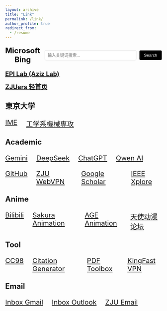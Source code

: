 ```yaml
---
layout: archive
title: "Link"
permalink: /link/
author_profile: true
redirect_from:
  - /resume
---
```


<!-- 固定Bing搜索栏 -->
<div align="center" style="margin: 20px 0;">
  <form action="https://www.bing.com/search" method="get" target="_blank" style="display: flex; align-items: center;">
    <span style="font-size: 24px; font-weight: bold; color: #000000; margin-right: 15px;">Microsoft Bing</span>
    <input type="text" name="q" placeholder="输入关键词搜索..." style="width: 500px; padding: 8px; border: 1px solid #ddd; border-radius: 4px;">
    <input type="submit" value="Search" style="padding: 8px 15px; margin-left: 10px; background-color: #000000; color: white; border: none; border-radius: 4px; cursor: pointer;">
  </form>
</div>

**<a href="https://epi.iis.u-tokyo.ac.jp/" target="_blank" rel="noopener noreferrer" style="font-size:20px;">EPI Lab (Aziz Lab)</a>**

**<a href="https://www.zjuers.com/" target="_blank" rel="noopener noreferrer" style="font-size:20px;">ZJUers 轻首页</a>**

## <span style="font-size:24px;">東京大学</span>
<div style="display:flex; gap:28px; font-size:24px; margin:24px 0;">
  <a href="https://www.ime.t.u-tokyo.ac.jp/" target="_blank" rel="noopener noreferrer" style="font-size:22px;">IME</a>
  <a href="https://www2.mech.t.u-tokyo.ac.jp/?lang=ja" target="_blank" rel="noopener noreferrer" style="font-size:22px;">工学系機械専攻</a>
</div>

## <span style="font-size:24px;">Academic</span>
<div style="display:flex; gap:28px; font-size:24px; margin:24px 0;">
  <a href="https://gemini.google.com/u/1/app" target="_blank" rel="noopener noreferrer" style="font-size:22px;">Gemini</a>
  <a href="https://chat.deepseek.com/" target="_blank" rel="noopener noreferrer" style="font-size:22px;">DeepSeek</a>
  <a href="https://chatgpt.com/" target="_blank" rel="noopener noreferrer" style="font-size:22px;">ChatGPT</a>
  <a href="https://chat.qwen.ai/" target="_blank" rel="noopener noreferrer" style="font-size:22px;">Qwen AI</a>
</div>

<div style="display:flex; gap:28px; font-size:24px; margin:24px 0;">
  <a href="https://github.com/" target="_blank" rel="noopener noreferrer" style="font-size:22px;">GitHub</a>
  <a href="https://webvpn.zju.edu.cn" target="_blank" rel="noopener noreferrer" style="font-size:22px;">ZJU WebVPN</a>
  <a href="https://scholar.google.com/" target="_blank" rel="noopener noreferrer" style="font-size:22px;">Google Scholar</a>
  <a href="https://ieeexplore.ieee.org/Xplore/home.jsp" target="_blank" rel="noopener noreferrer" style="font-size:22px;">IEEE Xplore</a>
</div>

## <span style="font-size:24px;">Anime</span>
<div style="display:flex; gap:28px; font-size:24px; margin:24px 0;">
  <a href="https://www.bilibili.com/" target="_blank" rel="noopener noreferrer" style="font-size:22px;">Bilibili</a>
  <a href="https://skr.cc/" target="_blank" rel="noopener noreferrer" style="font-size:22px;">Sakura Animation</a>
  <a href="https://www.age.tv/" target="_blank" rel="noopener noreferrer" style="font-size:22px;">AGE Animation</a>
  <a href="https://www.tsdm39.com/forum.php" target="_blank" rel="noopener noreferrer" style="font-size:22px;">天使动漫论坛</a>
</div>

## <span style="font-size:24px;">Tool</span>
<div style="display:flex; gap:28px; font-size:24px; margin:24px 0;">
  <a href="http://www-cc98-org-s.webvpn.zju.edu.cn:8001/" target="_blank" rel="noopener noreferrer" style="font-size:22px;">CC98</a>
  <a href="https://www.scribbr.com/citation/generator/#user" target="_blank" rel="noopener noreferrer" style="font-size:22px;">Citation Generator</a>
  <a href="https://www.ilovepdf.com/zh-cn" target="_blank" rel="noopener noreferrer" style="font-size:22px;">PDF Toolbox</a>
  <a href="https://kingfast.info/" target="_blank" rel="noopener noreferrer" style="font-size:22px;">KingFast VPN</a>
</div>

## <span style="font-size:24px;">Email</span>
<div style="display:flex; gap:28px; font-size:24px; margin:24px 0;">
  <a href="https://mail.google.com/" target="_blank" rel="noopener noreferrer" style="font-size:22px;">Inbox Gmail</a>
  <a href="https://outlook.live.com/mail/0/" target="_blank" rel="noopener noreferrer" style="font-size:22px;">Inbox Outlook</a>
  <a href="https://mail.zju.edu.cn/" target="_blank" rel="noopener noreferrer" style="font-size:22px;">ZJU Email</a>
</div>

